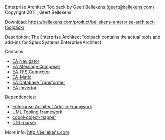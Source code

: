 Enterprise Architect Toolpack
by Geert Bellekens (geert@bellekens.com)
Copyright 2011 , Geert Bellekens

Download:
https://bellekens.com/product/bellekens-enterprise-architect-toolpack/

Description:
The Enterprise Architect Toolpack contains the actual tools and add-ins for Sparx Systems Enterprise Architect

Contains:
- [EA Navigator](https://bellekens.com/ea-navigator/)
- [EA Message Composer](https://bellekens.com/ecdm-message-composer/)
- [EA TFS Connector](https://bellekens.com/ea-tfs-connector/)
- [EA-Matic](https://bellekens.com/ea-matic/)
- [EA Database Transformer](https://bellekens.com/ea-database-transformer/)
- [EA Imvertor](https://bellekens.com/ea-imvertor/)


Dependencies:
- [Enterprise Architect Add-in Framework](https://github.com/GeertBellekens/Enterprise-Architect-Add-in-Framework)
- [UML Tooling Framework](https://github.com/GeertBellekens/UML-Tooling-Framework)
- [cobol-object-mapper](https://github.com/GeertBellekens/cobol-object-mapper)
- [DDL-parser](https://github.com/GeertBellekens/DDL-Parser)

More info:
http://bellekens.com
